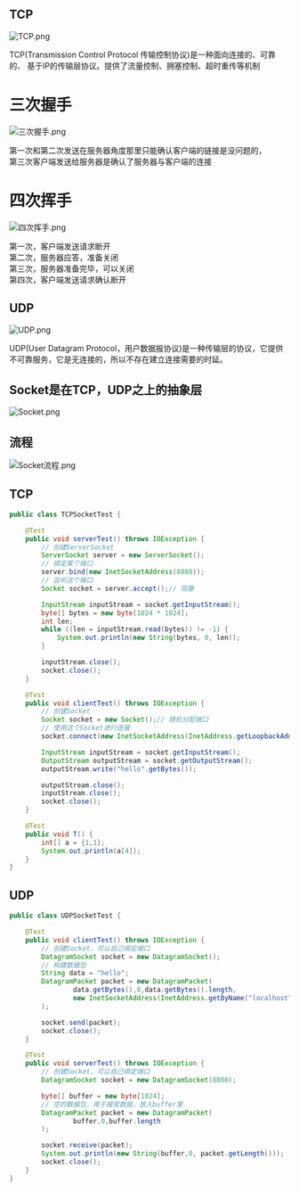 TCP
-
![TCP.png](../res/img/TCP.png)

TCP(Transmission Control Protocol 传输控制协议)是一种面向连接的、可靠的、 基于IP的传输层协议。提供了流量控制、拥塞控制、超时重传等机制

# 三次握手
![三次握手.png](../res/img/三次握手.png)

第一次和第二次发送在服务器角度那里只能确认客户端的链接是没问题的，<br>
第三次客户端发送给服务器是确认了服务器与客户端的连接


# 四次挥手
![四次挥手.png](../res/img/四次挥手.png)

第一次，客户端发送请求断开<br>
第二次，服务器应答，准备关闭<br>
第三次，服务器准备完毕，可以关闭<br>
第四次，客户端发送请求确认断开

UDP
-
![UDP.png](../res/img/UDP.png)

UDP(User Datagram Protocol，用户数据报协议)是一种传输层的协议，它提供不可靠服务，它是无连接的，所以不存在建立连接需要的时延。


## Socket是在TCP，UDP之上的抽象层
![Socket.png](../res/img/Socket.png)
## 流程
![Socket流程.png](../res/img/Socket流程.png)

## TCP
```java
public class TCPSocketTest {

    @Test
    public void serverTest() throws IOException {
        // 创建ServerSocket
        ServerSocket server = new ServerSocket();
        // 绑定某个端口
        server.bind(new InetSocketAddress(8888));
        // 监听这个端口
        Socket socket = server.accept();// 阻塞

        InputStream inputStream = socket.getInputStream();
        byte[] bytes = new byte[1024 * 1024];
        int len;
        while ((len = inputStream.read(bytes)) != -1) {
            System.out.println(new String(bytes, 0, len));
        }

        inputStream.close();
        socket.close();
    }

    @Test
    public void clientTest() throws IOException {
        // 创建Socket
        Socket socket = new Socket();// 随机分配端口
        // 使用这个Socket进行连接
        socket.connect(new InetSocketAddress(InetAddress.getLoopbackAddress(), 8888));// 连接8888端口

        InputStream inputStream = socket.getInputStream();
        OutputStream outputStream = socket.getOutputStream();
        outputStream.write("hello".getBytes());

        outputStream.close();
        inputStream.close();
        socket.close();
    }

    @Test
    public void T() {
        int[] a = {1,1};
        System.out.println(a[4]);
    }
}
```

## UDP
```java
public class UDPSocketTest {

    @Test
    public void clientTest() throws IOException {
        // 创建Socket，可以自己绑定端口
        DatagramSocket socket = new DatagramSocket();
        // 构建数据包
        String data = "hello";
        DatagramPacket packet = new DatagramPacket(
                data.getBytes(),0,data.getBytes().length,
                new InetSocketAddress(InetAddress.getByName("localhost"),8080)
        );

        socket.send(packet);
        socket.close();
    }

    @Test
    public void serverTest() throws IOException {
        // 创建Socket，可以自己绑定端口
        DatagramSocket socket = new DatagramSocket(8080);

        byte[] buffer = new byte[1024];
        // 空的数据包，用于接受数据，放入buffer里
        DatagramPacket packet = new DatagramPacket(
                buffer,0,buffer.length
        );

        socket.receive(packet);
        System.out.println(new String(buffer,0, packet.getLength()));
        socket.close();
    }
}
```